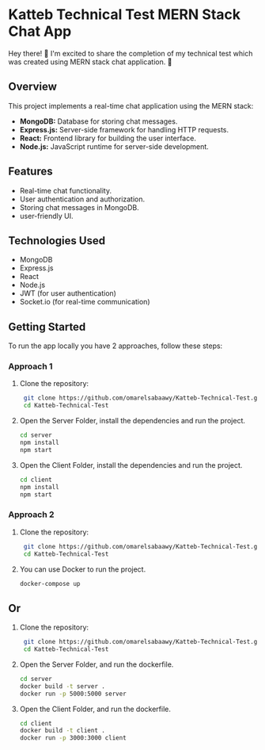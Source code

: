 # Katteb Technical Test MERN Stack Chat App

Hey there! 👋 I'm excited to share the completion of my technical test which was created using MERN stack chat application. 🚀

## Overview

This project implements a real-time chat application using the MERN stack:

- **MongoDB:** Database for storing chat messages.
- **Express.js:** Server-side framework for handling HTTP requests.
- **React:** Frontend library for building the user interface.
- **Node.js:** JavaScript runtime for server-side development.

## Features

- Real-time chat functionality.
- User authentication and authorization.
- Storing chat messages in MongoDB.
- user-friendly UI.

## Technologies Used

- MongoDB
- Express.js
- React
- Node.js
- JWT (for user authentication)
- Socket.io (for real-time communication)

## Getting Started

To run the app locally you have 2 approaches, follow these steps:

### Approach 1

1. Clone the repository:

   ```bash
    git clone https://github.com/omarelsabaawy/Katteb-Technical-Test.git
    cd Katteb-Technical-Test
   ```

2. Open the Server Folder, install the dependencies and run the project.

    ```bash
    cd server
    npm install
    npm start
   ```

3. Open the Client Folder, install the dependencies and run the project.

    ```bash
    cd client
    npm install
    npm start
   ```

### Approach 2

1. Clone the repository:

   ```bash
    git clone https://github.com/omarelsabaawy/Katteb-Technical-Test.git
    cd Katteb-Technical-Test
   ```

2. You can use Docker to run the project.

    ```bash
    docker-compose up
   ```

## Or

1. Clone the repository:

   ```bash
    git clone https://github.com/omarelsabaawy/Katteb-Technical-Test.git
    cd Katteb-Technical-Test
   ```

2. Open the Server Folder, and run the dockerfile.

    ```bash
    cd server
    docker build -t server .
    docker run -p 5000:5000 server
   ```

3. Open the Client Folder, and run the dockerfile.

    ```bash
    cd client
    docker build -t client .
    docker run -p 3000:3000 client
   ```

